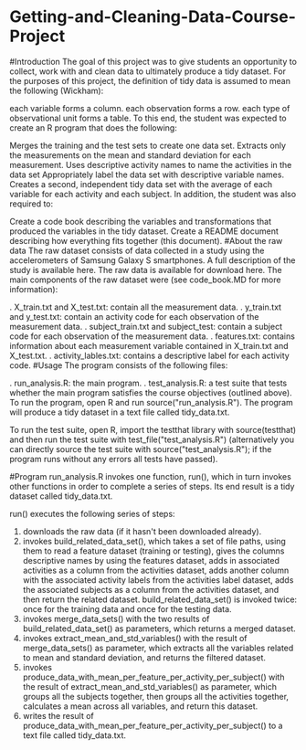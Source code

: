 # Getting-and-Cleaning-Data-Course-Project
#Introduction
The goal of this project was to give students an opportunity to collect, work with and clean data to ultimately produce a tidy dataset. For the purposes of this project, the definition of tidy data is assumed to mean the following (Wickham):

each variable forms a column.
each observation forms a row.
each type of observational unit forms a table.
To this end, the student was expected to create an R program that does the following:

Merges the training and the test sets to create one data set.
Extracts only the measurements on the mean and standard deviation for each measurement.
Uses descriptive activity names to name the activities in the data set
Appropriately label the data set with descriptive variable names.
Creates a second, independent tidy data set with the average of each variable for each activity and each subject.
In addition, the student was also required to:

Create a code book describing the variables and transformations that produced the variables in the tidy dataset.
Create a README document describing how everything fits together (this document).
#About the raw data
The raw dataset consists of data collected in a study using the accelerometers of Samsung Galaxy S smartphones. A full description of the study is available here. The raw data is available for download here. The main components of the raw dataset were (see code_book.MD for more information):

. X_train.txt and X_test.txt: contain all the measurement data.
. y_train.txt and y_test.txt: contain an activity code for each observation of the measurement data.
. subject_train.txt and subject_test: contain a subject code for each observation of the measurement data.
. features.txt: contains information about each measurement variable contained in X_train.txt and X_test.txt.
. activity_lables.txt: contains a descriptive label for each activity code.
#Usage
The program consists of the following files:

. run_analysis.R: the main program.
. test_analysis.R: a test suite that tests whether the main program satisfies the course objectives (outlined above).
To run the program, open R and run source("run_analysis.R"). The program will produce a tidy dataset in a text file called tidy_data.txt.

To run the test suite, open R, import the testthat library with source(testthat) and then run the test suite with test_file("test_analysis.R") (alternatively you can directly source the test suite with source("test_analysis.R"); if the program runs without any errors all tests have passed).

#Program
run_analysis.R invokes one function, run(), which in turn invokes other functions in order to complete a series of steps. Its end result is a tidy dataset called tidy_data.txt.

run() executes the following series of steps:

1. downloads the raw data (if it hasn't been downloaded already).
2. invokes build_related_data_set(), which takes a set of file paths, using them to read a feature dataset (training or testing), gives the columns descriptive names by using the features dataset, adds in associated activities as a column from the activities dataset, adds another column with the associated activity labels from the activities label dataset, adds the associated subjects as a column from the activities dataset, and then return the related dataset. build_related_data_set() is invoked twice: once for the training data and once for the testing data.
3. invokes merge_data_sets() with the two results of build_related_data_set() as parameters, which returns a merged dataset.
4. invokes extract_mean_and_std_variables() with the result of merge_data_sets() as parameter, which extracts all the variables related to mean and standard deviation, and returns the filtered dataset.
5. invokes produce_data_with_mean_per_feature_per_activity_per_subject() with the result of extract_mean_and_std_variables() as parameter, which groups all the subjects together, then groups all the activities together, calculates a mean across all variables, and return this dataset.
6. writes the result of produce_data_with_mean_per_feature_per_activity_per_subject() to a text file called tidy_data.txt.
